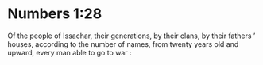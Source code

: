 # Numbers 1:28

Of the people of Issachar, their generations, by their clans, by their fathers ’ houses, according to the number of names, from twenty years old and upward, every man able to go to war :
